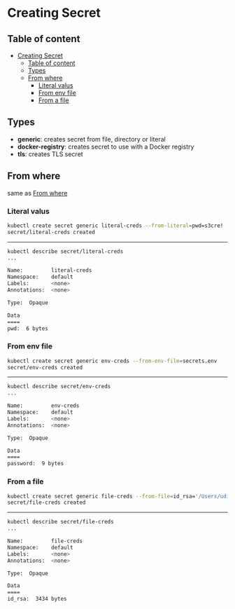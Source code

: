 # Creating Secret

## Table of content

- [Creating Secret](#creating-secret)
  - [Table of content](#table-of-content)
  - [Types](#types)
  - [From where](#from-where)
    - [Literal valus](#literal-valus)
    - [From env file](#from-env-file)
    - [From a file](#from-a-file)

## Types

- **generic**: creates secret from file, directory or literal
- **docker-registry**: creates secret to use with a Docker registry
- **tls**: creates TLS secret

## From where

same as [From where](#from-where)

### Literal valus

```bash
kubectl create secret generic literal-creds --from-literal=pwd=s3cre!
secret/literal-creds created
```

---

```bash
kubectl describe secret/literal-creds 
...

Name:         literal-creds
Namespace:    default
Labels:       <none>
Annotations:  <none>

Type:  Opaque

Data
====
pwd:  6 bytes
```

### From env file

```bash
kubectl create secret generic env-creds --from-env-file=secrets.env
secret/env-creds created
```

---

```bash
kubectl describe secret/env-creds
...

Name:         env-creds
Namespace:    default
Labels:       <none>
Annotations:  <none>

Type:  Opaque

Data
====
password:  9 bytes
```

### From a file

```bash
kubectl create secret generic file-creds --from-file=id_rsa='/Users/uditabose/.ssh/id_rsa'
secret/file-creds created
```

---

```bash
kubectl describe secret/file-creds
...

Name:         file-creds
Namespace:    default
Labels:       <none>
Annotations:  <none>

Type:  Opaque

Data
====
id_rsa:  3434 bytes
```

